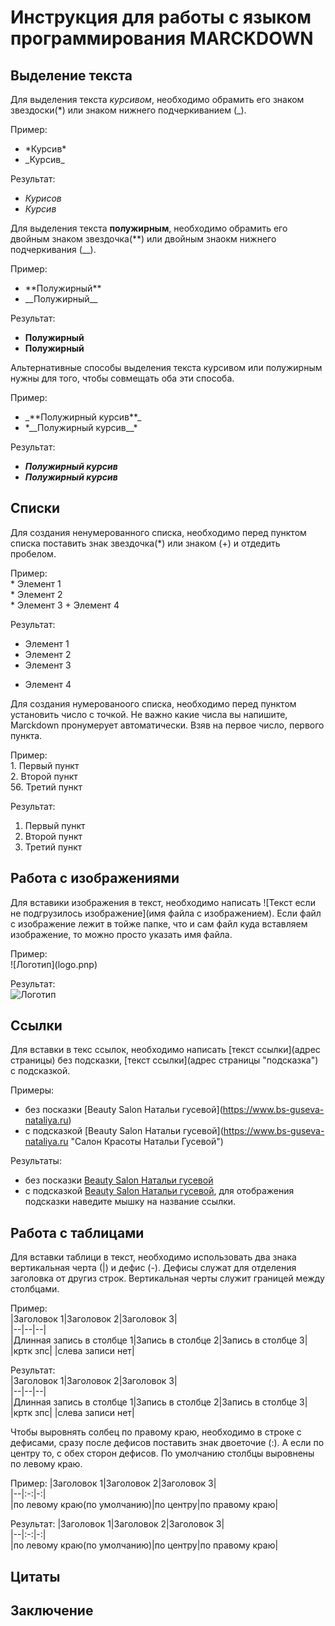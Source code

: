 # Инструкция для работы с языком программирования **MARCKDOWN**

## Выделение текста

Для выделения текста *курсивом*, необходимо обрамить его знаком звездоски(*) или знаком нижнего подчеркиванием (_).

Пример:  
* \*Курсив*
* \_Курсив_

Результат:
* *Курисов*
* _Курсив_

Для выделения текста **полужирным**, необходимо обрамить его двойным знаком звездочка(**) или двойным знаокм нижнего подчеркивания (__).

Пример:  
* \*\*Полужирный**
* \_\_Полужирный__

Результат:  
* **Полужирный**
* __Полужирный__

Альтернативные способы выделения текста курсивом или полужирным нужны для того, чтобы совмещать оба эти способа.

Пример:  
* \_\*\*Полужирный курсив**_
* \*\_\_Полужирный курсив__*

Результат:  
* _**Полужирный курсив**_
* *__Полужирный курсив__*

## Списки

Для создания ненумерованного списка, необходимо перед пунктом списка поставить знак звездочка(*) или знаком (+) и отдедить пробелом.

Пример:  
\* Элемент 1  
\* Элемент 2  
\* Элемент 3
\+ Элемент 4

Результат:  
* Элемент 1
* Элемент 2
* Элемент 3
+ Элемент 4

Для создания нумерованоого списка, необходимо перед пунктом установить число с точкой. Не важно какие числа вы напишите, Marckdown пронумерует автоматически. Взяв на первое число, первого пункта.

Пример:  
1\. Первый пункт  
2\. Второй пункт  
56\. Третий пункт

Результат:  
1. Первый пункт  
2. Второй пункт  
56. Третий пункт

## Работа с изображениями

Для вставики изображения в текст, необходимо написать \!\[Текст если не подгрузилось изображение](имя файла с изображением). Если файл с изображение лежит в тойже папке, что и сам файл куда вставляем изображение, то можно просто указать имя файла.

Пример:  
\!\[Логотип](logo.pnp)

Результат:  
![Логотип](logo.png)

## Ссылки

Для вставки в текс ссылок, необходимо написать \[текст ссылки](адрес страницы) без подсказки, \[текст ссылки](адрес страницы "подсказка") с подсказкой.

Примеры:

* без посказки \[Beauty Salon Натальи гусевой](https://www.bs-guseva-nataliya.ru)
* с подсказкой \[Beauty Salon Натальи гусевой](https://www.bs-guseva-nataliya.ru "Салон Красоты Натальи Гусевой")

Результаты:
* без посказки [Beauty Salon Натальи гусевой](https://www.bs-guseva-nataliya.ru)
* с подсказкой [Beauty Salon Натальи гусевой](https://www.bs-guseva-nataliya.ru "Салон Красоты Натальи Гусевой"), для отображения подсказки наведите мышку на название ссылки.

## Работа с таблицами

Для вставки таблици в текст, необходимо использовать два знака вертикальная черта (|) и дефис (-). Дефисы служат для отделения заголовка от другиз строк. Вертикальная черты служит границей между столбцами.

Пример:  
\|Заголовок 1|Заголовок 2|Заголовок 3|  
\|--|--|--|  
\|Длинная запись в столбце 1|Запись в столбце 2|Запись в столбце 3|  
\|кртк зпс| |слева записи нет|

Результат:  
|Заголовок 1|Заголовок 2|Заголовок 3|  
|--|--|--|  
|Длинная запись в столбце 1|Запись в столбце 2|Запись в столбце 3|  
|кртк зпс| |слева записи нет|

Чтобы выровнять солбец по правому краю, необходимо в строке с дефисами, сразу после дефисов поставить знак двоеточие (:). А если по центру то, с обех сторон дефисов. По умолчанию  столбцы выровнены по левому краю.

Пример:
\|Заголовок 1|Заголовок 2|Заголовок 3|  
\|--|:-:|-:|  
\|по левому краю(по умолчанию)|по центру|по правому краю|

Результат:
|Заголовок 1|Заголовок 2|Заголовок 3|  
|--|:-:|-:|  
|по левому краю(по умолчанию)|по центру|по правому краю|

## Цитаты

## Заключение